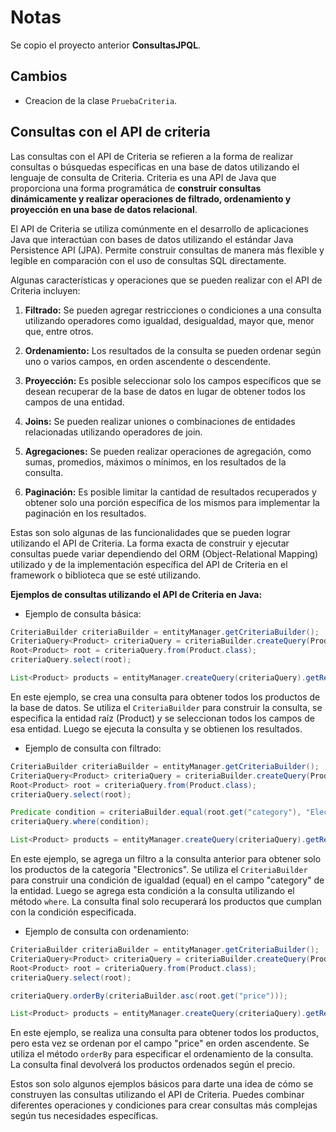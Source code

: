# Notas

Se copio el proyecto anterior **ConsultasJPQL**.

## Cambios

* Creacion de la clase `PruebaCriteria`.

## Consultas con el API de criteria

Las consultas con el API de Criteria se refieren a la forma de realizar consultas o búsquedas específicas en una base de datos utilizando el lenguaje de consulta de Criteria. Criteria es una API de Java que proporciona una forma programática de **construir consultas dinámicamente y realizar operaciones de filtrado, ordenamiento y proyección en una base de datos relacional**.

El API de Criteria se utiliza comúnmente en el desarrollo de aplicaciones Java que interactúan con bases de datos utilizando el estándar Java Persistence API (JPA). Permite construir consultas de manera más flexible y legible en comparación con el uso de consultas SQL directamente.

Algunas características y operaciones que se pueden realizar con el API de Criteria incluyen:

1. **Filtrado:** Se pueden agregar restricciones o condiciones a una consulta utilizando operadores como igualdad, desigualdad, mayor que, menor que, entre otros.

2. **Ordenamiento:** Los resultados de la consulta se pueden ordenar según uno o varios campos, en orden ascendente o descendente.

3. **Proyección:** Es posible seleccionar solo los campos específicos que se desean recuperar de la base de datos en lugar de obtener todos los campos de una entidad.

4. **Joins:** Se pueden realizar uniones o combinaciones de entidades relacionadas utilizando operadores de join.

5. **Agregaciones:** Se pueden realizar operaciones de agregación, como sumas, promedios, máximos o mínimos, en los resultados de la consulta.

6. **Paginación:** Es posible limitar la cantidad de resultados recuperados y obtener solo una porción específica de los mismos para implementar la paginación en los resultados.

Estas son solo algunas de las funcionalidades que se pueden lograr utilizando el API de Criteria. La forma exacta de construir y ejecutar consultas puede variar dependiendo del ORM (Object-Relational Mapping) utilizado y de la implementación específica del API de Criteria en el framework o biblioteca que se esté utilizando.

**Ejemplos de consultas utilizando el API de Criteria en Java:**

* Ejemplo de consulta básica:

```java
CriteriaBuilder criteriaBuilder = entityManager.getCriteriaBuilder();
CriteriaQuery<Product> criteriaQuery = criteriaBuilder.createQuery(Product.class);
Root<Product> root = criteriaQuery.from(Product.class);
criteriaQuery.select(root);

List<Product> products = entityManager.createQuery(criteriaQuery).getResultList();
```

En este ejemplo, se crea una consulta para obtener todos los productos de la base de datos. Se utiliza el `CriteriaBuilder` para construir la consulta, se especifica la entidad raíz (Product) y se seleccionan todos los campos de esa entidad. Luego se ejecuta la consulta y se obtienen los resultados.

* Ejemplo de consulta con filtrado:

```java
CriteriaBuilder criteriaBuilder = entityManager.getCriteriaBuilder();
CriteriaQuery<Product> criteriaQuery = criteriaBuilder.createQuery(Product.class);
Root<Product> root = criteriaQuery.from(Product.class);
criteriaQuery.select(root);

Predicate condition = criteriaBuilder.equal(root.get("category"), "Electronics");
criteriaQuery.where(condition);

List<Product> products = entityManager.createQuery(criteriaQuery).getResultList();
```

En este ejemplo, se agrega un filtro a la consulta anterior para obtener solo los productos de la categoría "Electronics". Se utiliza el `CriteriaBuilder` para construir una condición de igualdad (equal) en el campo "category" de la entidad. Luego se agrega esta condición a la consulta utilizando el método `where`. La consulta final solo recuperará los productos que cumplan con la condición especificada.

* Ejemplo de consulta con ordenamiento:

```java
CriteriaBuilder criteriaBuilder = entityManager.getCriteriaBuilder();
CriteriaQuery<Product> criteriaQuery = criteriaBuilder.createQuery(Product.class);
Root<Product> root = criteriaQuery.from(Product.class);
criteriaQuery.select(root);

criteriaQuery.orderBy(criteriaBuilder.asc(root.get("price")));

List<Product> products = entityManager.createQuery(criteriaQuery).getResultList();
```

En este ejemplo, se realiza una consulta para obtener todos los productos, pero esta vez se ordenan por el campo "price" en orden ascendente. Se utiliza el método `orderBy` para especificar el ordenamiento de la consulta. La consulta final devolverá los productos ordenados según el precio.

Estos son solo algunos ejemplos básicos para darte una idea de cómo se construyen las consultas utilizando el API de Criteria. Puedes combinar diferentes operaciones y condiciones para crear consultas más complejas según tus necesidades específicas.
